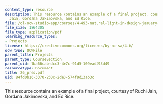 ```yaml
---
content_type: resource
description: This resource contains an example of a final project, courtesy of Ruchi
  Jain, Gordana Jakimovska, and Ed Rice.
file: /ol-ocw-studio-app/courses/4-493-natural-light-in-design-january-iap-2006/84fd0b163370230c2de3574f9d13ab3c_26_pres.pdf
file_size: 1864305
file_type: application/pdf
learning_resource_types:
- Projects
license: https://creativecommons.org/licenses/by-nc-sa/4.0/
ocw_type: OCWFile
parent_title: Projects
parent_type: CourseSection
parent_uid: 7ba66cab-dcc3-4e7c-91d5-109ead493d49
resourcetype: Document
title: 26_pres.pdf
uid: 84fd0b16-3370-230c-2de3-574f9d13ab3c
---
```

This resource contains an example of a final project, courtesy of Ruchi Jain, Gordana Jakimovska, and Ed Rice.